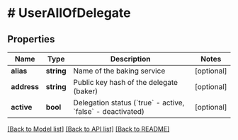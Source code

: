 # # UserAllOfDelegate

## Properties

Name | Type | Description | Notes
------------ | ------------- | ------------- | -------------
**alias** | **string** | Name of the baking service | [optional]
**address** | **string** | Public key hash of the delegate (baker) | [optional]
**active** | **bool** | Delegation status (&#x60;true&#x60; - active, &#x60;false&#x60; - deactivated) | [optional]

[[Back to Model list]](../../README.md#models) [[Back to API list]](../../README.md#endpoints) [[Back to README]](../../README.md)
